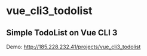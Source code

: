 # vue_cli3_todolist

## Simple TodoList on Vue CLI 3

Demo: http://185.228.232.41/projects/vue_cli3_todolist